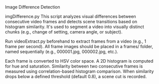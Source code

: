 Image Difference Detection

imgDifference.py
This script analyzes visual differences between consecutive video frames and detects scene transitions based on histogram similarity. 
It's used to segment a video into visually distinct chunks (e.g., change of setting, camera angle, or subject).

Run videoExtract.py beforehand to extract frames from a video (e.g., 1 frame per second).
All frame images should be placed in a frames/ folder, named sequentially (e.g., 000001.jpg, 000002.jpg, etc.).

Each frame is converted to HSV color space.
A 2D histogram is computed for hue and saturation.
Similarity between two consecutive frames is measured using correlation-based histogram comparison.
When similarity drops below a defined threshold (default 0.8), a scene cut is recorded.

